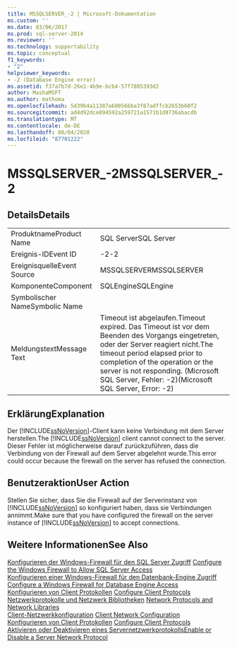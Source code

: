 ```yaml
---
title: MSSQLSERVER_-2 | Microsoft-Dokumentation
ms.custom: ''
ms.date: 03/06/2017
ms.prod: sql-server-2014
ms.reviewer: ''
ms.technology: supportability
ms.topic: conceptual
f1_keywords:
- "2"
helpviewer_keywords:
- -2 (Database Engine error)
ms.assetid: f37a7b7d-26e1-4b9e-bcb4-57f7805393d2
author: MashaMSFT
ms.author: mathoma
ms.openlocfilehash: 5d39b4a11387a60056bba3f87adffcb2653b60f2
ms.sourcegitcommit: ad4d92dce894592a259721a1571b1d8736abacdb
ms.translationtype: MT
ms.contentlocale: de-DE
ms.lasthandoff: 08/04/2020
ms.locfileid: "87701222"
---
```

# <a name="mssqlserver_-2"></a><span data-ttu-id="d74fb-102">MSSQLSERVER_-2</span><span class="sxs-lookup"><span data-stu-id="d74fb-102">MSSQLSERVER_-2</span></span>
    
## <a name="details"></a><span data-ttu-id="d74fb-103">Details</span><span class="sxs-lookup"><span data-stu-id="d74fb-103">Details</span></span>  
  
|||  
|-|-|  
|<span data-ttu-id="d74fb-104">Produktname</span><span class="sxs-lookup"><span data-stu-id="d74fb-104">Product Name</span></span>|<span data-ttu-id="d74fb-105">SQL Server</span><span class="sxs-lookup"><span data-stu-id="d74fb-105">SQL Server</span></span>|  
|<span data-ttu-id="d74fb-106">Ereignis-ID</span><span class="sxs-lookup"><span data-stu-id="d74fb-106">Event ID</span></span>|<span data-ttu-id="d74fb-107">-2</span><span class="sxs-lookup"><span data-stu-id="d74fb-107">-2</span></span>|  
|<span data-ttu-id="d74fb-108">Ereignisquelle</span><span class="sxs-lookup"><span data-stu-id="d74fb-108">Event Source</span></span>|<span data-ttu-id="d74fb-109">MSSQLSERVER</span><span class="sxs-lookup"><span data-stu-id="d74fb-109">MSSQLSERVER</span></span>|  
|<span data-ttu-id="d74fb-110">Komponente</span><span class="sxs-lookup"><span data-stu-id="d74fb-110">Component</span></span>|<span data-ttu-id="d74fb-111">SQLEngine</span><span class="sxs-lookup"><span data-stu-id="d74fb-111">SQLEngine</span></span>|  
|<span data-ttu-id="d74fb-112">Symbolischer Name</span><span class="sxs-lookup"><span data-stu-id="d74fb-112">Symbolic Name</span></span>||  
|<span data-ttu-id="d74fb-113">Meldungstext</span><span class="sxs-lookup"><span data-stu-id="d74fb-113">Message Text</span></span>|<span data-ttu-id="d74fb-114">Timeout ist abgelaufen.</span><span class="sxs-lookup"><span data-stu-id="d74fb-114">Timeout expired.</span></span>  <span data-ttu-id="d74fb-115">Das Timeout ist vor dem Beenden des Vorgangs eingetreten, oder der Server reagiert nicht.</span><span class="sxs-lookup"><span data-stu-id="d74fb-115">The timeout period elapsed prior to completion of the operation or the server is not responding.</span></span> <span data-ttu-id="d74fb-116">(Microsoft SQL Server, Fehler: -2)</span><span class="sxs-lookup"><span data-stu-id="d74fb-116">(Microsoft SQL Server, Error: -2)</span></span>|   
  
## <a name="explanation"></a><span data-ttu-id="d74fb-117">Erklärung</span><span class="sxs-lookup"><span data-stu-id="d74fb-117">Explanation</span></span>  
 <span data-ttu-id="d74fb-118">Der [!INCLUDE[ssNoVersion](../../includes/ssnoversion-md.md)]-Client kann keine Verbindung mit dem Server herstellen.</span><span class="sxs-lookup"><span data-stu-id="d74fb-118">The [!INCLUDE[ssNoVersion](../../includes/ssnoversion-md.md)] client cannot connect to the server.</span></span> <span data-ttu-id="d74fb-119">Dieser Fehler ist möglicherweise darauf zurückzuführen, dass die Verbindung von der Firewall auf dem Server abgelehnt wurde.</span><span class="sxs-lookup"><span data-stu-id="d74fb-119">This error could occur because the firewall on the server has refused the connection.</span></span> 
  
## <a name="user-action"></a><span data-ttu-id="d74fb-120">Benutzeraktion</span><span class="sxs-lookup"><span data-stu-id="d74fb-120">User Action</span></span>  
 <span data-ttu-id="d74fb-121">Stellen Sie sicher, dass Sie die Firewall auf der Serverinstanz von [!INCLUDE[ssNoVersion](../../includes/ssnoversion-md.md)] so konfiguriert haben, dass sie Verbindungen annimmt.</span><span class="sxs-lookup"><span data-stu-id="d74fb-121">Make sure that you have configured the firewall on the server instance of [!INCLUDE[ssNoVersion](../../includes/ssnoversion-md.md)] to accept connections.</span></span>  
  
## <a name="see-also"></a><span data-ttu-id="d74fb-122">Weitere Informationen</span><span class="sxs-lookup"><span data-stu-id="d74fb-122">See Also</span></span>  
 <span data-ttu-id="d74fb-123">[Konfigurieren der Windows-Firewall für den SQL Server Zugriff](../../sql-server/install/configure-the-windows-firewall-to-allow-sql-server-access.md) </span><span class="sxs-lookup"><span data-stu-id="d74fb-123">[Configure the Windows Firewall to Allow SQL Server Access](../../sql-server/install/configure-the-windows-firewall-to-allow-sql-server-access.md) </span></span>  
 <span data-ttu-id="d74fb-124">[Konfigurieren einer Windows-Firewall für den Datenbank-Engine Zugriff](../../database-engine/configure-windows/configure-a-windows-firewall-for-database-engine-access.md) </span><span class="sxs-lookup"><span data-stu-id="d74fb-124">[Configure a Windows Firewall for Database Engine Access](../../database-engine/configure-windows/configure-a-windows-firewall-for-database-engine-access.md) </span></span>  
 <span data-ttu-id="d74fb-125">[Konfigurieren von Client Protokollen](../../database-engine/configure-windows/configure-client-protocols.md) </span><span class="sxs-lookup"><span data-stu-id="d74fb-125">[Configure Client Protocols](../../database-engine/configure-windows/configure-client-protocols.md) </span></span>  
 <span data-ttu-id="d74fb-126">[Netzwerkprotokolle und Netzwerk Bibliotheken](../../sql-server/install/network-protocols-and-network-libraries.md) </span><span class="sxs-lookup"><span data-stu-id="d74fb-126">[Network Protocols and Network Libraries](../../sql-server/install/network-protocols-and-network-libraries.md) </span></span>  
 <span data-ttu-id="d74fb-127">[Client-Netzwerkkonfiguration](../../database-engine/configure-windows/client-network-configuration.md) </span><span class="sxs-lookup"><span data-stu-id="d74fb-127">[Client Network Configuration](../../database-engine/configure-windows/client-network-configuration.md) </span></span>  
 <span data-ttu-id="d74fb-128">[Konfigurieren von Client Protokollen](../../database-engine/configure-windows/configure-client-protocols.md) </span><span class="sxs-lookup"><span data-stu-id="d74fb-128">[Configure Client Protocols](../../database-engine/configure-windows/configure-client-protocols.md) </span></span>  
 [<span data-ttu-id="d74fb-129">Aktivieren oder Deaktivieren eines Servernetzwerkprotokolls</span><span class="sxs-lookup"><span data-stu-id="d74fb-129">Enable or Disable a Server Network Protocol</span></span>](../../database-engine/configure-windows/enable-or-disable-a-server-network-protocol.md)  
  
